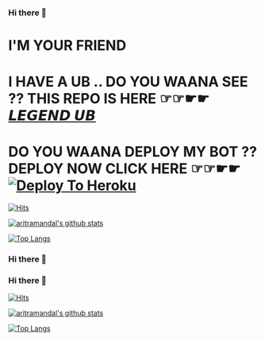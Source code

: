 ### Hi there 👋
# I'M YOUR FRIEND 
# I HAVE A UB .. DO YOU WAANA SEE ?? THIS REPO IS HERE ☞☞☛︎☛︎ [𝙇𝙀𝙂𝙀𝙉𝘿 𝙐𝘽](https://github.com/Bristi-OP/LEGEND)
# DO YOU WAANA DEPLOY MY BOT ?? DEPLOY NOW CLICK HERE ☞☞☛︎☛︎ [![Deploy To Heroku](https://www.herokucdn.com/deploy/button.svg)](https://heroku.com/deploy?template=https://github.com/Bristi-OP/LEGEND/)

[![Hits](https://hits.seeyoufarm.com/api/count/incr/badge.svg?url=https%3A%2F%2Fgithub.com%2Fsuhaash02%2Fviperuserbot&count_bg=%23C83D3D&title_bg=%23555555&icon=&icon_color=%23E7E7E7&title=my+account+views&edge_flat=false)](https://hits.seeyoufarm.com)

[![aritramandal's github stats](https://github-readme-stats.vercel.app/api?username=aritramandal&show_icons=true&theme=cobalt&count_private=true)](https://github.com/aritramandal)

[![Top Langs](https://github-readme-stats.vercel.app/api/top-langs/?username=aritramandal&layout=compact&theme=cobalt)](https://github.com/aritramandal)

<!--

**aritramandal/aritramandal** is a ✨ _special_ ✨ repository because its `README.md` (this file) appears on your GitHub profile.


# ABOUT ME 
•`I'M A CUTE BOY.. I'M WORKING ON [LEGEND USERBOT](https://github.com/Bristi-OP/LEGEND) SUPPORT ME ..


Here are some ideas to get you started:

- 🔭 I’m currently working on [LEGEND USERBOT](https://github.com/Bristi-OP/LEGEND)

- 🌱 I’m currently learning PYTHON

- 👯 I’m looking to collaborate on MY [USERBOT](https://github.com/Bristi-OP/LEGEND) 

- 🤔 I’m looking for help with ...

- 💬 Ask me about ...

- 📫 How to reach me: ...

- 😄 Pronouns: ...

- ⚡ Fun fact: ...

-->



<!--
**aritramandal/aritramandal** is a ✨ _special_ ✨ repository because its `README.md` (this file) appears on your GitHub profile.

Here are some ideas to get you started:

- 🔭 I’m currently working on ...
- 🌱 I’m currently learning ...
- 👯 I’m looking to collaborate on ...
- 🤔 I’m looking for help with ...
- 💬 Ask me about ...
- 📫 How to reach me: ...
- 😄 Pronouns: ...
- ⚡ Fun fact: ...
-->



### Hi there 👋



### Hi there 👋


[![Hits](https://hits.seeyoufarm.com/api/count/incr/badge.svg?url=https%3A%2F%2Fgithub.com%2Fsuhaash02%2Fviperuserbot&count_bg=%23C83D3D&title_bg=%23555555&icon=&icon_color=%23E7E7E7&title=my+account+views&edge_flat=false)](https://hits.seeyoufarm.com)

[![aritramandal's github stats](https://github-readme-stats.vercel.app/api?username=aritramandal&show_icons=true&theme=cobalt&count_private=true)](https://github.com/aritramandal)

[![Top Langs](https://github-readme-stats.vercel.app/api/top-langs/?username=aritramandal&layout=compact&theme=cobalt)](https://github.com/aritramandal)

<!--

**aritramandal/aritramandal** is a ✨ _special_ ✨ repository because its `README.md` (this file) appears on your GitHub profile.

Here are some ideas to get you started:

- 🔭 I’m currently working on ...

- 🌱 I’m currently learning ...

- 👯 I’m looking to collaborate on ...

- 🤔 I’m looking for help with ...

- 💬 Ask me about ...

- 📫 How to reach me: ...

- 😄 Pronouns: ...

- ⚡ Fun fact: ...

-->



<!--
**aritramandal/aritramandal** is a ✨ _special_ ✨ repository because its `README.md` (this file) appears on your GitHub profile.

Here are some ideas to get you started:

- 🔭 I’m currently working on ...
- 🌱 I’m currently learning ...
- 👯 I’m looking to collaborate on ...
- 🤔 I’m looking for help with ...
- 💬 Ask me about ...
- 📫 How to reach me: ...
- 😄 Pronouns: ...
- ⚡ Fun fact: ...
-->

<!--
**aritramandal/aritramandal** is a ✨ _special_ ✨ repository because its `README.md` (this file) appears on your GitHub profile.

Here are some ideas to get you started:

- 🔭 I’m currently working on ...
- 🌱 I’m currently learning ...
- 👯 I’m looking to collaborate on ...
- 🤔 I’m looking for help with ...
- 💬 Ask me about ...
- 📫 How to reach me: ...
- 😄 Pronouns: ...
- ⚡ Fun fact: ...
-->
